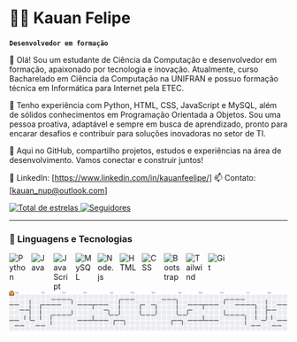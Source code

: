 # 👨‍💻 Kauan Felipe

**`Desenvolvedor em formação`**

👋 Olá! Sou um estudante de Ciência da Computação e desenvolvedor em formação, apaixonado por tecnologia e inovação. Atualmente, curso Bacharelado em Ciência da Computação na UNIFRAN e possuo formação técnica em Informática para Internet pela ETEC.

🚀 Tenho experiência com Python, HTML, CSS, JavaScript e MySQL, além de sólidos conhecimentos em Programação Orientada a Objetos. Sou uma pessoa proativa, adaptável e sempre em busca de aprendizado, pronto para encarar desafios e contribuir para soluções inovadoras no setor de TI.

📌 Aqui no GitHub, compartilho projetos, estudos e experiências na área de desenvolvimento. Vamos conectar e construir juntos!

🔗 LinkedIn: [https://www.linkedin.com/in/kauanfeelipe/]
📫 Contato: [kauan_nup@outlook.com]

<p align="left"> <a href="https://github.com/kauanfeelipe?tab=repositories&sort=stargazers"> <img alt="Total de estrelas" title="Total de estrelas no GitHub" src="https://custom-icon-badges.demolab.com/github/stars/kauanfeelipe?color=55960c&style=for-the-badge&labelColor=488207&logo=star&label=Estrelas" /> </a> <a href="https://github.com/kauanfeelipe?tab=followers"> <img alt="Seguidores" title="Me siga no GitHub" src="https://custom-icon-badges.demolab.com/github/followers/kauanfeelipe?color=236ad3&labelColor=1155ba&style=for-the-badge&logo=github&label=Seguidores&logoColor=white" /> </a> </p>

---

### 🤖 Linguagens e Tecnologias

<img 
    align="left" 
    alt="Python" 
    title="Python"
    width="30px" 
    style="padding-right: 10px;" 
    src="https://cdn.jsdelivr.net/gh/devicons/devicon@latest/icons/python/python-original.svg" 
/>
<img 
    align="left" 
    alt="Java" 
    title="Java"
    width="30px" 
    style="padding-right: 10px;" 
    src="https://cdn.jsdelivr.net/gh/devicons/devicon@latest/icons/java/java-original.svg" 
/>
<img 
    align="left" 
    alt="JavaScript" 
    title="JavaScript"
    width="30px" 
    style="padding-right: 10px;" 
    src="https://cdn.jsdelivr.net/gh/devicons/devicon@latest/icons/javascript/javascript-original.svg" 
/>
<img 
    align="left" 
    alt="MySQL" 
    title="MySQL"
    width="30px" 
    style="padding-right: 10px;" 
    src="https://cdn.jsdelivr.net/gh/devicons/devicon@latest/icons/mysql/mysql-original.svg" 
/>
<img 
    align="left" 
    alt="Node.js" 
    title="Node.js"
    width="30px" 
    style="padding-right: 10px;" 
    src="https://cdn.jsdelivr.net/gh/devicons/devicon@latest/icons/nodejs/nodejs-original.svg" 
/>
<img 
    align="left" 
    alt="HTML"
    title="HTML" 
    width="30px" 
    style="padding-right: 10px;" 
    src="https://cdn.jsdelivr.net/gh/devicons/devicon@latest/icons/html5/html5-original.svg" 
/>
<img 
    align="left" 
    alt="CSS" 
    title="CSS"
    width="30px" 
    style="padding-right: 10px;" 
    src="https://cdn.jsdelivr.net/gh/devicons/devicon@latest/icons/css3/css3-original.svg" 
/>

<img 
    align="left" 
    alt="Bootstrap"
    title="Bootstrap" 
    width="30px" 
    style="padding-right: 10px;" 
    src="https://cdn.jsdelivr.net/gh/devicons/devicon@latest/icons/bootstrap/bootstrap-original.svg" 
/>
<img 
    align="left" 
    alt="Tailwind" 
    title="Tailwind"
    width="30px" 
    style="padding-right: 10px;" 
    src="https://cdn.jsdelivr.net/gh/devicons/devicon@latest/icons/tailwindcss/tailwindcss-original.svg" 
/>
<img 
    align="left" 
    alt="Git" 
    title="Git"
    width="30px" 
    style="padding-right: 10px;" 
    src="https://cdn.jsdelivr.net/gh/devicons/devicon@latest/icons/git/git-original.svg" 
/>





<br/>
<br/>
<picture>
  <source media="(prefers-color-scheme: dark)" srcset="https://raw.githubusercontent.com/kauanfeelipe/kauanfeelipe/output/pacman-contribution-graph-dark.svg">
  <source media="(prefers-color-scheme: light)" srcset="https://raw.githubusercontent.com/kauanfeelipe/kauanfeelipe/output/pacman-contribution-graph.svg">
  <img alt="pacman contribution graph" src="https://raw.githubusercontent.com/kauanfeelipe/kauanfeelipe/output/pacman-contribution-graph.svg">
</picture>


